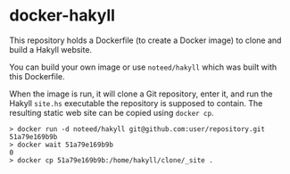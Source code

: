 # docker-hakyll

This repository holds a Dockerfile (to create a Docker image) to clone and
build a Hakyll website.

You can build your own image or use `noteed/hakyll` which was built with this
Dockerfile.

When the image is run, it will clone a Git repository, enter it, and run the
Hakyll `site.hs` executable the repository is supposed to contain. The
resulting static web site can be copied using `docker cp`.

    > docker run -d noteed/hakyll git@github.com:user/repository.git
    51a79e169b9b
    > docker wait 51a79e169b9b
    0
    > docker cp 51a79e169b9b:/home/hakyll/clone/_site .
